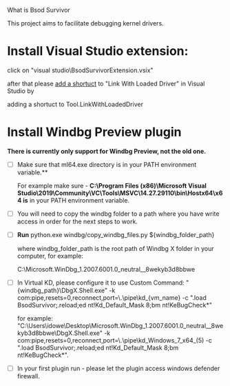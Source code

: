 What is Bsod Survivor

This project aims to facilitate debugging kernel drivers.

# Install Visual Studio extension:

 click on "visual studio\BsodSurvivorExtension.vsix"

after that please [add a shortuct](https://www.vitoshacademy.com/visual-studio-how-to-create-a-custom-shortcut/) to "Link With Loaded Driver" in Visual Studio by

 adding a shortuct to Tool.LinkWithLoadedDriver

# Install Windbg Preview plugin

**There is currently only support for Windbg Preview, not the old one.**

- [ ] Make sure that ml64.exe directory is in your PATH environment variable.**

  For example make sure  - **C:\Program Files (x86)\Microsoft Visual Studio\2019\Community\VC\Tools\MSVC\14.27.29110\bin\Hostx64\x64 is** in your PATH environment variable.

- [ ] You will need to copy the windbg folder to a path where you have write access in order for the next steps to work.

- [ ] **Run** python.exe windbg/copy_windbg_files.py ${windbg_folder_path} 

  where windbg_folder_path is the root path of Windbg X folder in your computer, for example:

  C:\Microsoft.WinDbg_1.2007.6001.0_neutral__8wekyb3d8bbwe

- [ ] In Virtual KD, please configure it to use Custom Command: "{windbg_path}\DbgX.Shell.exe" -k com:pipe,resets=0,reconnect,port=\\.\pipe\kd_{vm_name} -c ".load BsodSurvivor;.reload;ed nt!Kd_Default_Mask 8;bm nt!KeBugCheck*"

  for example: "C:\Users\idowe\Desktop\Microsoft.WinDbg_1.2007.6001.0_neutral__8wekyb3d8bbwe\DbgX.Shell.exe" -k com:pipe,resets=0,reconnect,port=\\.\pipe\kd_Windows_7_x64_(5) -c ".load BsodSurvivor;.reload;ed nt!Kd_Default_Mask 8;bm nt!KeBugCheck*".

- [ ] In your first plugin run - please let the plugin access windows defender firewall.

